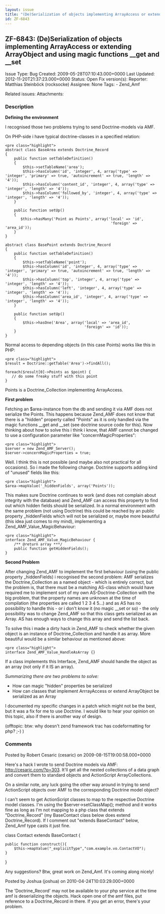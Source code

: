 ```yaml
---
layout: issue
title: "(De)Serialization of objects implementing ArrayAccess or extending ArrayObject and using magic functions __get and __set"
id: ZF-6843
---
```


ZF-6843: (De)Serialization of objects implementing ArrayAccess or extending ArrayObject and using magic functions \_\_get and \_\_set
-------------------------------------------------------------------------------------------------------------------------------------

 Issue Type: Bug Created: 2009-05-28T07:10:43.000+0000 Last Updated: 2012-11-20T21:37:23.000+0000 Status: Open Fix version(s): 
 Reporter:  Matthias Steinböck (rocksocke)  Assignee:  None  Tags: - Zend\_Amf
 
 Related issues: 
 Attachments: 
### Description

__Defining the environment__

I recognised those two problems trying to send Doctrine-models via AMF.

On PHP-side i have typical doctrine-classes in a specified relation:

 
    <pre class="highlight">
    abstract class BaseArea extends Doctrine_Record
    {
        public function setTableDefinition()
        {
            $this->setTableName('area');
            $this->hasColumn('id', 'integer', 4, array('type' => 'integer', 'primary' => true, 'autoincrement' => true, 'length' => '4'));
            $this->hasColumn('content_id', 'integer', 4, array('type' => 'integer', 'length' => '4'));
            $this->hasColumn('followed_by', 'integer', 4, array('type' => 'integer', 'length' => '4'));
        }
    
        public function setUp()
        {
           $this->hasMany('Point as Points', array('local' => 'id',
                                                    'foreign' => 'area_id'));
        }
    }
    
    abstract class BasePoint extends Doctrine_Record
    {
        public function setTableDefinition()
        {
            $this->setTableName('point');
            $this->hasColumn('id', 'integer', 4, array('type' => 'integer', 'primary' => true, 'autoincrement' => true, 'length' => '4'));
            $this->hasColumn('top', 'integer', 4, array('type' => 'integer', 'length' => '4'));
            $this->hasColumn('left', 'integer', 4, array('type' => 'integer', 'length' => '4'));
            $this->hasColumn('area_id', 'integer', 4, array('type' => 'integer', 'length' => '4'));
        }
    
        public function setUp()
        {
            $this->hasOne('Area', array('local' => 'area_id',
                                        'foreign' => 'id'));
        }
    }


Normal access to depending objects (in this case Points) works like this in PHP:

 
    <pre class="highlight">
    $result = Doctrine::getTable('Area')->findAll();
    
    foreach($result[0]->Points as $point) {
       // do some freaky stuff with this point
    }


Points is a Doctrine\_Collection implementing ArrayAccess.

__First problem__

Fetching an $area-instance from the db and sending it via AMF does not serialize the Points. This happens because Zend\_AMF does not know that there is a "hidden" property called "Points" as it is only handled via the magic functions \_\_get and \_\_set (see doctrine source code for this). Now thinking about how to solve this i think i know, that AMF cannot be changed to use a configuration parameter like "concernMagicProperties":

 
    <pre class="highlight">
    $server = new Zend_AMF_Server();
    $server->concernMagicProperties = true;


Well. I think this is not possible (and maybe also not practical for all occasions). So i made the following change. Doctrine supports adding kind of "unused" fields like this:

 
    <pre class="highlight">
    $area->mapValue('_hiddenFields', array('Points'));


This makes sure Doctrine continues to work (and does not complain about integrity with the database) and Zend\_AMF can access this property to find out which hidden fields should be serialized. In a normal environment with the same problem (not using Doctrine) this could be reached by an public property \_hiddenFields which will not be serialized or, maybe more beautiful (this idea just comes to my mind), implementing a Zend\_AMF\_Value\_MagicBehaviour:

 
    <pre class="highlight">
    interface Zend_AMF_Value_MagicBehaviour {
        /** @return array ***/
        public function getHiddenFields();
    }


__Second Problem__

After changing Zend\_AMF to implement the first behaviour (using the public property \_hiddenFields) i recognised the second problem: AMF serializes the Doctrine\_Collection as a named object - which is entirely correct, but the problem is, that there must be a matching AS-class which would have required me to implement sort of my own AS-Doctrine-Collection with the big problem, that the property names are unknown at the time of compilation (the properties are called 1 2 3 4 5...) and as AS has no possibility to handle this - or i don't know it (no magic \_\_set or so) - the only possibility was to change Zend\_AMF so that this class gets serialized as an Array. AS has enough ways to change this array and send the list back.

To solve this i made a dirty hack in Zend\_AMF to check whether the given object is an instance of Doctrine\_Collection and handle it as array. More beautiful would be a similar behaviour as mentioned above:

 
    <pre class="highlight">
    interface Zend_AMF_Value_HandleAsArray {}


If a class implements this Interface, Zend\_AMF should handle the object as an array (not only if it IS an array).

_Summarizing there are two problems to solve:_

- How can magic "hidden" properties be serialized
- How can classes that implement ArrrayAccess or extend ArrayObject be serialized as an Array

I documented my specific changes in a patch which might not be the best, but it was a fix for me to use Doctrine. I would like to hear your opinion on this topic, also if there is another way of design.

(offtopic: btw: why doesn't zend framework trac has codeformatting for php? ;-) )

 

 

### Comments

Posted by Robert Cesaric (cesaric) on 2009-08-15T19:00:58.000+0000

Here's a hack I wrote to send Doctrine models via AMF: <http://cesaric.com/?p=303>. It'll get all the nested collections of a data graph and convert them to standard objects and ActionScript ArrayCollections.

On a similar note, any luck going the other way around in trying to send ActionScript objects over AMF to the corresponding Doctrine model object?

I can't seem to get ActionScript classes to map to the respective Doctrine model classes. I'm using the $server->setClassMap(); method and it works fine as long as I'm not mapping to a php class that extends "Doctrine\_Record" (my BaseContact class below does extend Doctrine\_Record). If I comment out "extends BaseContact" below, Zend\_Amf type casts it just fine.

class Contact extends BaseContact {

 
    public function construct(){
        $this->mapValue("_explicitType","com.example.vo.ContactVO");        
    }


}

Any suggestions? Btw, great work on Zend\_Amf. It's coming along nicely!

 

 

Posted by Joshua (joshua) on 2010-04-24T10:03:29.000+0000

The 'Doctrine\_Record' may not be available to your php service at the time amf is deserializing the objects. Hack open one of the amf files, put reference to a Doctrine\_Record in there. If you get an error, there's your problem.

 

 